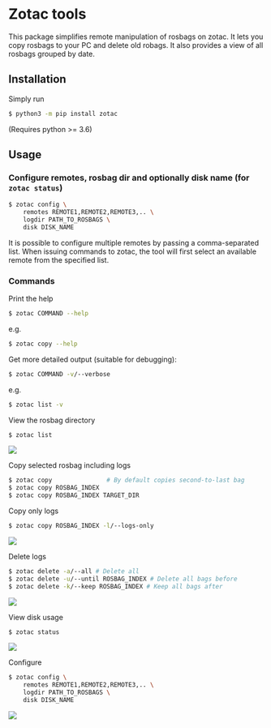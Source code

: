 # Zotac tools

This package simplifies remote manipulation of rosbags on zotac.
It lets you copy rosbags to your PC and delete old robags.
It also provides a view of all rosbags grouped by date.

## Installation

Simply run
```bash
$ python3 -m pip install zotac
```

(Requires python >= 3.6)

## Usage

### Configure remotes, rosbag dir and optionally disk name (for `zotac status`)

```bash
$ zotac config \
    remotes REMOTE1,REMOTE2,REMOTE3,.. \
    logdir PATH_TO_ROSBAGS \
    disk DISK_NAME
```

It is possible to configure multiple remotes by passing a comma-separated list.
When issuing commands to zotac, the tool will first select an available remote from the specified list.

### Commands

Print the help
```bash
$ zotac COMMAND --help
```

e.g.

```bash
$ zotac copy --help
```

Get more detailed output (suitable for debugging):
```bash
$ zotac COMMAND -v/--verbose
```

e.g.

```bash
$ zotac list -v
```

View the rosbag directory
```bash
$ zotac list
```

![](screenshots/list.png)

Copy selected rosbag including logs
```bash
$ zotac copy               # By default copies second-to-last bag
$ zotac copy ROSBAG_INDEX
$ zotac copy ROSBAG_INDEX TARGET_DIR
```

Copy only logs
```bash
$ zotac copy ROSBAG_INDEX -l/--logs-only
```

![](screenshots/copy.png)

Delete logs
```bash
$ zotac delete -a/--all # Delete all
$ zotac delete -u/--until ROSBAG_INDEX # Delete all bags before
$ zotac delete -k/--keep ROSBAG_INDEX # Keep all bags after
```

![](screenshots/delete.png)

View disk usage
```bash
$ zotac status
```

![](screenshots/status.png)

Configure

```bash
$ zotac config \
    remotes REMOTE1,REMOTE2,REMOTE3,.. \
    logdir PATH_TO_ROSBAGS \
    disk DISK_NAME
```

![](screenshots/config.png)